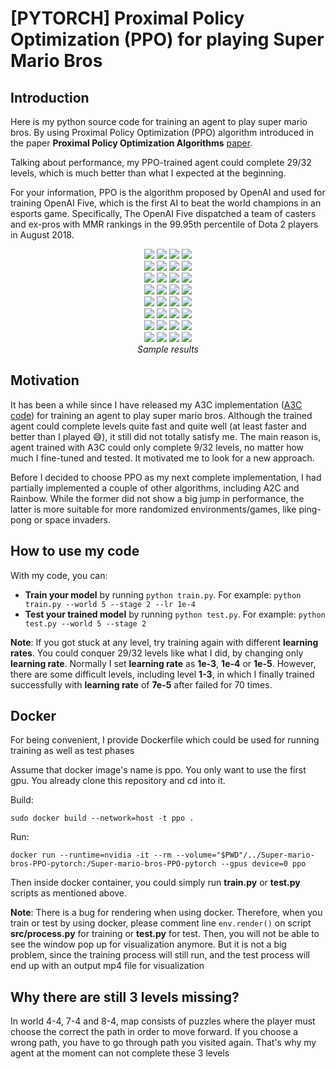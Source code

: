 # [PYTORCH] Proximal Policy Optimization (PPO) for playing Super Mario Bros

## Introduction

Here is my python source code for training an agent to play super mario bros. By using Proximal Policy Optimization (PPO) algorithm introduced in the paper **Proximal Policy Optimization Algorithms** [paper](https://arxiv.org/abs/1707.06347).

Talking about performance, my PPO-trained agent could complete 29/32 levels, which is much better than what I expected at the beginning. 

For your information, PPO is the algorithm proposed by OpenAI and used for training OpenAI Five, which is the first AI to beat the world champions in an esports game. Specifically, The OpenAI Five dispatched a team of casters and ex-pros with MMR rankings in the 99.95th percentile of Dota 2 players in August 2018.

<p align="center">
  <img src="demo/video_1_1.gif">
  <img src="demo/video_1_2.gif">
  <img src="demo/video_1_3.gif">
  <img src="demo/video_1_4.gif"><br/>
  <img src="demo/video_2_1.gif">
  <img src="demo/video_2_2.gif">
  <img src="demo/video_2_3.gif">
  <img src="demo/video_2_4.gif"><br/>
  <img src="demo/video_3_1.gif">
  <img src="demo/video_3_2.gif">
  <img src="demo/video_3_3.gif">
  <img src="demo/video_3_4.gif"><br/>
  <img src="demo/video_4_1.gif">
  <img src="demo/video_4_2.gif">
  <img src="demo/video_4_3.gif">
  <img src="demo/video_4_4.gif"><br/>
  <img src="demo/video_5_1.gif">
  <img src="demo/video_5_2.gif">
  <img src="demo/video_5_3.gif">
  <img src="demo/video_5_4.gif"><br/>
  <img src="demo/video_6_1.gif">
  <img src="demo/video_6_2.gif">
  <img src="demo/video_6_3.gif">
  <img src="demo/video_6_4.gif"><br/>
  <img src="demo/video_7_1.gif">
  <img src="demo/video_7_2.gif">
  <img src="demo/video_7_3.gif">
  <img src="demo/video_7_4.gif"><br/>
  <img src="demo/video_8_1.gif">
  <img src="demo/video_8_2.gif">
  <img src="demo/video_8_3.gif">
  <img src="demo/video_8_4.gif"><br/>
  <i>Sample results</i>
</p>

## Motivation

It has been a while since I have released my A3C implementation ([A3C code](https://github.com/uvipen/Super-mario-bros-A3C-pytorch)) for training an agent to play super mario bros. Although the trained agent could complete levels quite fast and quite well (at least faster and better than I played :sweat_smile:), it still did not totally satisfy me. The main reason is, agent trained with A3C could only complete 9/32 levels, no matter how much I fine-tuned and tested. It motivated me to look for a new approach.

Before I decided to choose PPO as my next complete implementation, I had partially implemented a couple of other algorithms, including A2C and Rainbow. While the former did not show a big jump in performance, the latter is more suitable for more randomized environments/games, like ping-pong or space invaders.


## How to use my code

With my code, you can:

* **Train your model** by running `python train.py`. For example: `python train.py --world 5 --stage 2 --lr 1e-4`
* **Test your trained model** by running `python test.py`. For example: `python test.py --world 5 --stage 2`

**Note**: If you got stuck at any level, try training again with different **learning rates**. You could conquer 29/32 levels like what I did, by changing only **learning rate**. Normally I set **learning rate** as **1e-3**, **1e-4** or **1e-5**. However, there are some difficult levels, including level **1-3**, in which I finally trained successfully with **learning rate** of **7e-5** after failed for 70 times.

## Docker

For being convenient, I provide Dockerfile which could be used for running training as well as test phases

Assume that docker image's name is ppo. You only want to use the first gpu. You already clone this repository and cd into it.

Build:

`sudo docker build --network=host -t ppo .`

Run:

`docker run --runtime=nvidia -it --rm --volume="$PWD"/../Super-mario-bros-PPO-pytorch:/Super-mario-bros-PPO-pytorch --gpus device=0 ppo`

Then inside docker container, you could simply run **train.py** or **test.py** scripts as mentioned above.

**Note**: There is a bug for rendering when using docker. Therefore, when you train or test by using docker, please comment line `env.render()` on script **src/process.py** for training or **test.py** for test. Then, you will not be able to see the window pop up for visualization anymore. But it is not a big problem, since the training process will still run, and the test process will end up with an output mp4 file for visualization

## Why there are still 3 levels missing?

In world 4-4, 7-4 and 8-4, map consists of puzzles where the player must choose the correct the path in order to move forward. If you choose a wrong path, you have to go through path you visited again. That's why my agent at the moment can not complete these 3 levels